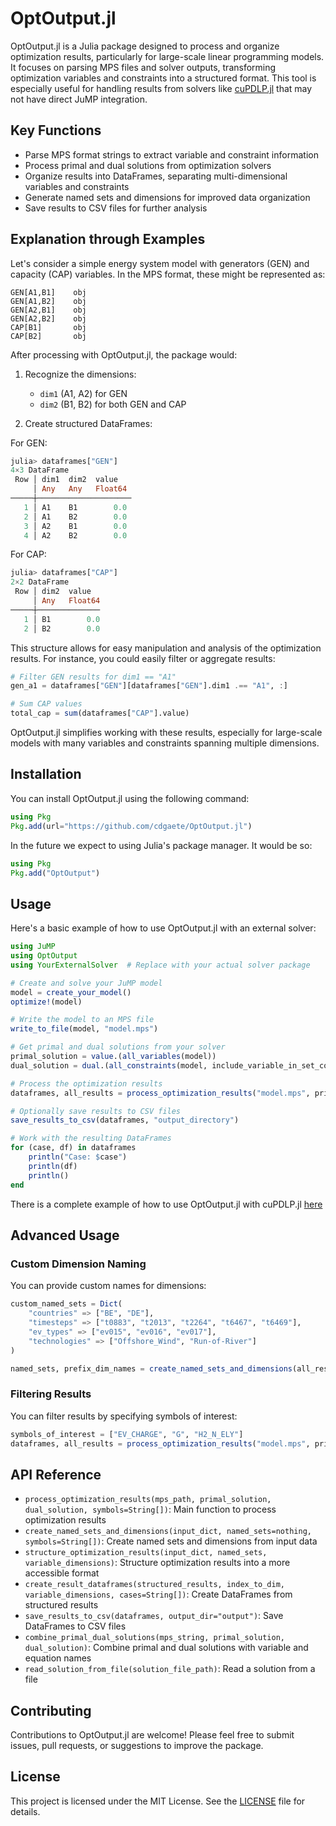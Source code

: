 # OptOutput.jl

OptOutput.jl is a Julia package designed to process and organize optimization results, particularly for large-scale linear programming models. It focuses on parsing MPS files and solver outputs, transforming optimization variables and constraints into a structured format. This tool is especially useful for handling results from solvers like [cuPDLP.jl](https://github.com/jinwen-yang/cuPDLP.jl) that may not have direct JuMP integration.

## Key Functions

- Parse MPS format strings to extract variable and constraint information
- Process primal and dual solutions from optimization solvers
- Organize results into DataFrames, separating multi-dimensional variables and constraints
- Generate named sets and dimensions for improved data organization
- Save results to CSV files for further analysis


## Explanation through Examples

Let's consider a simple energy system model with generators (GEN) and capacity (CAP) variables. In the MPS format, these might be represented as:

```
GEN[A1,B1]    obj
GEN[A1,B2]    obj
GEN[A2,B1]    obj
GEN[A2,B2]    obj
CAP[B1]       obj
CAP[B2]       obj
```

After processing with OptOutput.jl, the package would:

1. Recognize the dimensions:
   - `dim1` (A1, A2) for GEN
   - `dim2` (B1, B2) for both GEN and CAP

2. Create structured DataFrames:

For GEN:
```julia
julia> dataframes["GEN"]
4×3 DataFrame
 Row │ dim1  dim2  value 
     │ Any   Any   Float64
─────┼─────────────────────
   1 │ A1    B1        0.0
   2 │ A1    B2        0.0
   3 │ A2    B1        0.0
   4 │ A2    B2        0.0
```

For CAP:
```julia
julia> dataframes["CAP"]
2×2 DataFrame
 Row │ dim2  value 
     │ Any   Float64
─────┼──────────────
   1 │ B1        0.0
   2 │ B2        0.0
```

This structure allows for easy manipulation and analysis of the optimization results. For instance, you could easily filter or aggregate results:

```julia
# Filter GEN results for dim1 == "A1"
gen_a1 = dataframes["GEN"][dataframes["GEN"].dim1 .== "A1", :]

# Sum CAP values
total_cap = sum(dataframes["CAP"].value)
```

OptOutput.jl simplifies working with these results, especially for large-scale models with many variables and constraints spanning multiple dimensions.


## Installation

You can install OptOutput.jl using the following command:

```julia
using Pkg
Pkg.add(url="https://github.com/cdgaete/OptOutput.jl")
```

In the future we expect to using Julia's package manager. It would be so:

```julia
using Pkg
Pkg.add("OptOutput")
```

## Usage

Here's a basic example of how to use OptOutput.jl with an external solver:

```julia
using JuMP
using OptOutput
using YourExternalSolver  # Replace with your actual solver package

# Create and solve your JuMP model
model = create_your_model()
optimize!(model)

# Write the model to an MPS file
write_to_file(model, "model.mps")

# Get primal and dual solutions from your solver
primal_solution = value.(all_variables(model))
dual_solution = dual.(all_constraints(model, include_variable_in_set_constraints=false))

# Process the optimization results
dataframes, all_results = process_optimization_results("model.mps", primal_solution, dual_solution)

# Optionally save results to CSV files
save_results_to_csv(dataframes, "output_directory")

# Work with the resulting DataFrames
for (case, df) in dataframes
    println("Case: $case")
    println(df)
    println()
end
```

There is a complete example of how to use OptOutput.jl with cuPDLP.jl [here](example/optoutput_cupdlp_dims.jl)

## Advanced Usage

### Custom Dimension Naming

You can provide custom names for dimensions:

```julia
custom_named_sets = Dict(
    "countries" => ["BE", "DE"],
    "timesteps" => ["t0883", "t2013", "t2264", "t6467", "t6469"],
    "ev_types" => ["ev015", "ev016", "ev017"],
    "technologies" => ["Offshore_Wind", "Run-of-River"]
)

named_sets, prefix_dim_names = create_named_sets_and_dimensions(all_results, custom_named_sets)
```

### Filtering Results

You can filter results by specifying symbols of interest:

```julia
symbols_of_interest = ["EV_CHARGE", "G", "H2_N_ELY"]
dataframes, all_results = process_optimization_results("model.mps", primal_solution, dual_solution, symbols_of_interest)
```

## API Reference

- `process_optimization_results(mps_path, primal_solution, dual_solution, symbols=String[])`: Main function to process optimization results
- `create_named_sets_and_dimensions(input_dict, named_sets=nothing, symbols=String[])`: Create named sets and dimensions from input data
- `structure_optimization_results(input_dict, named_sets, variable_dimensions)`: Structure optimization results into a more accessible format
- `create_result_dataframes(structured_results, index_to_dim, variable_dimensions, cases=String[])`: Create DataFrames from structured results
- `save_results_to_csv(dataframes, output_dir="output")`: Save DataFrames to CSV files
- `combine_primal_dual_solutions(mps_string, primal_solution, dual_solution)`: Combine primal and dual solutions with variable and equation names
- `read_solution_from_file(solution_file_path)`: Read a solution from a file

## Contributing

Contributions to OptOutput.jl are welcome! Please feel free to submit issues, pull requests, or suggestions to improve the package.

## License

This project is licensed under the MIT License. See the [LICENSE](LICENSE) file for details.
